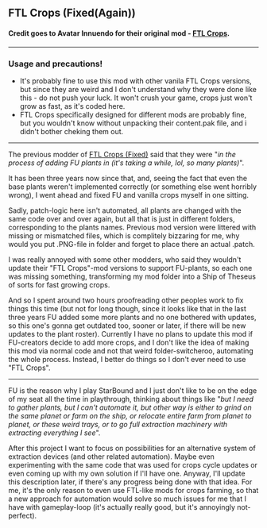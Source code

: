 ## FTL Crops (Fixed(Again))

#### Credit goes to Avatar Innuendo for their original mod - [FTL Crops](https://pages.github.com/).
----
### Usage and precautions!
* It's probably fine to use this mod with other vanila FTL Crops versions, but since they are weird and I don't understand why they were done like this - do not push your luck. It won't crush your game, crops just won't grow as fast, as it's coded here.
* FTL Crops specifically designed for different mods are probably fine, but you wouldn't know without unpacking their content.pak file, and i didn't bother cheking them out.
----
The previous modder of [FTL Crops (Fixed)](https://steamcommunity.com/sharedfiles/filedetails/?id=910447187) said that they were "*in the process of adding FU plants in (it's taking a while, lol, so many plants)*". 

It has been three years now since that, and, seeing the fact that even the base plants weren't implemented correctly (or something else went horribly wrong), I went ahead and fixed FU and vanilla crops myself in one sitting.

Sadly, patch-logic here isn't automated, all plants are changed with the same code over and over again, but all that is just in different folders, corresponding to the plants names. Previous mod version were littered with missing or mismatched files, which is complitely bizzaring for me, why would you put .PNG-file in folder and forget to place there an actual .patch. 

I was really annoyed with some other modders, who said they wouldn't update their "FTL Crops"-mod versions to support FU-plants, so each one was missing something, transforming my mod folder into a Ship of Theseus of sorts for fast growing crops. 

And so I spent around two hours proofreading other peoples work to fix things this time (but not for long though, since it looks like that in the last three years FU added some more plants and no one bothered with updates, so this one's gonna get outdated too, sooner or later, if there will be new updates to the plant roster). Currently I have no plans to update this mod if FU-creators decide to add more crops, and I don't like the idea of making this mod via normal code and not that weird folder-switcheroo, automating the whole process. Instead, I better do things so I don't ever need to use "FTL Crops".

----

FU is the reason why I play StarBound and I just don't like to be on the edge of my seat all the time in playthrough, thinking about things like "*but I need to gather plants, but I can't automate it, but other way is either to grind on the same planet or farm on the ship, or relocate entire farm from planet to planet, or these weird trays, or to go full extraction machinery with extracting everything I see*".

After this project I want to focus on possibilities for an alternative system of extraction devices (and other related automation). Maybe even experimenting with the same code that was used for crops cycle updates or even coming up with my own solution if I'll have one. Anyway, I'll update this description later, if there's any progress being done with that idea. For me, it's the only reason to even use FTL-like mods for crops farming, so that a new approach for automation would solve so much issues for me that I have with gameplay-loop (it's actually really good, but it's annoyingly not-perfect).
